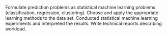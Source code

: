 Formulate prediction problems as statistical machine learning problems (classification, regression, clustering).
Choose and apply the appropriate learning methods to the data set.
Conducted statistical machine learning experiments and interpreted the results.
Write technical reports describing workload.
